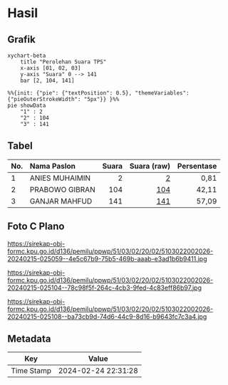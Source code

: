 # Hasil

## Grafik

```mermaid
xychart-beta
    title "Perolehan Suara TPS"
    x-axis [01, 02, 03]
    y-axis "Suara" 0 --> 141
    bar [2, 104, 141]
```

```mermaid
%%{init: {"pie": {"textPosition": 0.5}, "themeVariables": {"pieOuterStrokeWidth": "5px"}} }%%
pie showData
    "1" : 2
    "2" : 104
    "3" : 141
```

## Tabel

| No. | Nama Paslon    | Suara | Suara (raw) | Persentase |
|:--- |:-------------- | -----:| -----------:| ----------:|
| 1   | ANIES MUHAIMIN | 2     | [2][p-1]    | 0,81       |
| 2   | PRABOWO GIBRAN | 104   | [104][p-2]  | 42,11      |
| 3   | GANJAR MAHFUD  | 141   | [141][p-3]  | 57,09      |


[p-1]: https://github.com/gigit-pemilu/pemilu-2024-51-bali/blob/main/pilpres/hitung-suara/sub/51-bali/sub/03-badung/sub/02-mengwi/sub/2002-buduk/sub/026-tps/sub/paslon-1.txt
[p-2]: https://github.com/gigit-pemilu/pemilu-2024-51-bali/blob/main/pilpres/hitung-suara/sub/51-bali/sub/03-badung/sub/02-mengwi/sub/2002-buduk/sub/026-tps/sub/paslon-2.txt
[p-3]: https://github.com/gigit-pemilu/pemilu-2024-51-bali/blob/main/pilpres/hitung-suara/sub/51-bali/sub/03-badung/sub/02-mengwi/sub/2002-buduk/sub/026-tps/sub/paslon-3.txt

## Foto C Plano

https://sirekap-obj-formc.kpu.go.id/d136/pemilu/ppwp/51/03/02/20/02/5103022002026-20240215-025059--4e5c67b9-75b5-469b-aaab-e3ad1b6b9411.jpg

https://sirekap-obj-formc.kpu.go.id/d136/pemilu/ppwp/51/03/02/20/02/5103022002026-20240215-025104--78c98f5f-264c-4cb3-9fed-4c83eff86b97.jpg

https://sirekap-obj-formc.kpu.go.id/d136/pemilu/ppwp/51/03/02/20/02/5103022002026-20240215-025108--ba73cb9d-74d6-44c9-8d16-b9643fc7c3a4.jpg


## Metadata

| Key        | Value               |
| ---------- | ------------------- |
| Time Stamp | 2024-02-24 22:31:28 |



